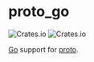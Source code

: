 # proto_go

![Crates.io](https://img.shields.io/crates/v/proto_go) ![Crates.io](https://img.shields.io/crates/d/proto_go)

[Go](https://go.dev/) support for [proto](https://moonrepo.dev/proto).
